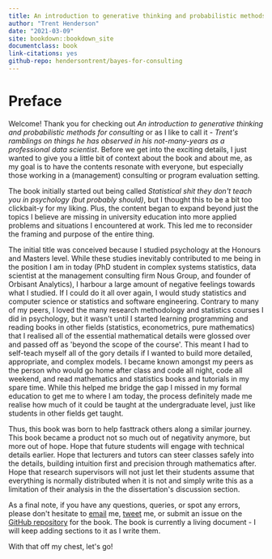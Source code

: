 ```yaml
--- 
title: An introduction to generative thinking and probabilistic methods for consulting
author: "Trent Henderson"
date: "2021-03-09"
site: bookdown::bookdown_site
documentclass: book
link-citations: yes
github-repo: hendersontrent/bayes-for-consulting
---
```


# Preface

Welcome! Thank you for checking out *An introduction to generative thinking and probabilistic methods for consulting* or as I like to call it - *Trent's ramblings on things he has observed in his not-many-years as a professional data scientist*. Before we get into the exciting details, I just wanted to give you a little bit of context about the book and about me, as my goal is to have the contents resonate with everyone, but especially those working in a (management) consulting or program evaluation setting.

The book initially started out being called *Statistical shit they don't teach you in psychology (but probably should)*, but I thought this to be a bit too clickbait-y for my liking. Plus, the content began to expand beyond just the topics I believe are missing in university education into more applied problems and situations I encountered at work. This led me to reconsider the framing and purpose of the entire thing.

The initial title was conceived because I studied psychology at the Honours and Masters level. While these studies inevitably contributed to me being in the position I am in today (PhD student in complex systems statistics, data scientist at the management consulting firm Nous Group, and founder of Orbisant Analytics), I harbour a large amount of negative feelings towards what I studied. If I could do it all over again, I would study statistics and computer science or statistics and software engineering. Contrary to many of my peers, I loved the many research methodology and statistics courses I did in psychology, but it wasn't until I started learning programming and reading books in other fields (statistics, econometrics, pure mathematics) that I realised all of the essential mathematical details were glossed over and passed off as 'beyond the scope of the course'. This meant I had to self-teach myself all of the gory details if I wanted to build more detailed, appropriate, and complex models. I became known amongst my peers as the person who would go home after class and code all night, code all weekend, and read mathematics and statistics books and tutorials in my spare time. While this helped me bridge the gap I missed in my formal education to get me to where I am today, the process definitely made me realise how much of it could be taught at the undergraduate level, just like students in other fields get taught.

Thus, this book was born to help fasttrack others along a similar journey. This book became a product not so much out of negativity anymore, but more out of hope. Hope that future students will engage with technical details earlier. Hope that lecturers and tutors can steer classes safely into the details, building intuition first and precision through mathematics after. Hope that research supervisors will not just let their students assume that everything is normally distributed when it is not and simply write this as a limitation of their analysis in the the dissertation's discussion section.

As a final note, if you have any questions, queries, or spot any errors, please don't hesitate to [email](trent.henderson1@outlook.com) me, [tweet](https://twitter.com/trentlikesstats) me, or submit an issue on the [GitHub repository](https://github.com/hendersontrent/bayes-for-consulting) for the book. The book is currently a living document - I will keep adding sections to it as I write them.

With that off my chest, let's go!


